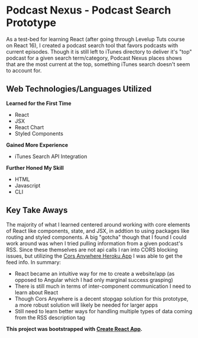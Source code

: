# Podcast Nexus - Podcast Search Prototype
As a test-bed for learning React (after going through Levelup Tuts course on React 16), I created a podcast search tool that favors podcasts with current episodes.
Though it is still left to iTunes directory to deliver it's "top" podcast for a given search term/category, Podcast Nexus places shows that are the most current at the top, something iTunes search doesn't seem to account for.

## Web Technologies/Languages Utilized
**Learned for the First Time**
* React
* JSX
* React Chart
* Styled Components

**Gained More Experience**
* iTunes Search API Integration

**Further Honed My Skill**
* HTML
* Javascript
* CLI

## Key Take Aways
The majority of what I learned centered around working with core elements of React like components, state, and JSX, in addtion to using packages like routing and styled components.
A big "gotcha" though that I found I could work around was when I tried pulling information from a given podcast's RSS. Since these themselves are not api calls I ran into CORS blocking issues, 
but utilizing the [Cors Anywhere Heroku App](https://cors-anywhere.herokuapp.com/) I was able to get the feed info. In summary:
* React became an intuitive way for me to create a website/app (as opposed to Angular which I had only marginal success grasping)
* There is still much in terms of inter-component communication I need to learn about React
* Though Cors Anywhere is a decent stopgap solution for this prototype, a more robust solution will likely be needed for larger apps
* Still need to learn better ways for handling multiple types of data coming from the RSS description tag


__This project was bootstrapped with [Create React App](https://github.com/facebookincubator/create-react-app).__

